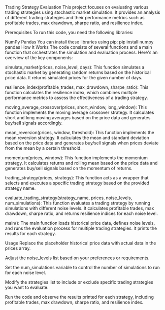 Trading Strategy Evaluation
This project focuses on evaluating various trading strategies using stochastic market simulation. It provides an analysis of different trading strategies and their performance metrics such as profitable trades, max drawdown, sharpe ratio, and resilience index.

Prerequisites
To run this code, you need the following libraries:

NumPy
Pandas
You can install these libraries using pip:
pip install numpy pandas
How It Works
The code consists of several functions and a main function that orchestrates the simulation and evaluation process. Here's an overview of the key components:

simulate_market(prices, noise_level, days): This function simulates a stochastic market by generating random returns based on the historical price data. It returns simulated prices for the given number of days.

resilience_index(profitable_trades, max_drawdown, sharpe_ratio): This function calculates the resilience index, which combines multiple performance metrics to assess the effectiveness of a trading strategy.

moving_average_crossover(prices, short_window, long_window): This function implements the moving average crossover strategy. It calculates short and long moving averages based on the price data and generates buy/sell signals accordingly.

mean_reversion(prices, window, threshold): This function implements the mean reversion strategy. It calculates the mean and standard deviation based on the price data and generates buy/sell signals when prices deviate from the mean by a certain threshold.

momentum(prices, window): This function implements the momentum strategy. It calculates returns and rolling mean based on the price data and generates buy/sell signals based on the momentum of returns.

trading_strategy(prices, strategy): This function acts as a wrapper that selects and executes a specific trading strategy based on the provided strategy name.

evaluate_trading_strategy(strategy_name, prices, noise_levels, num_simulations): This function evaluates a trading strategy by running simulations with different noise levels. It calculates profitable trades, max drawdown, sharpe ratio, and returns resilience indices for each noise level.

main(): The main function loads historical price data, defines noise levels, and runs the evaluation process for multiple trading strategies. It prints the results for each strategy.

Usage
Replace the placeholder historical price data with actual data in the prices array.

Adjust the noise_levels list based on your preferences or requirements.

Set the num_simulations variable to control the number of simulations to run for each noise level.

Modify the strategies list to include or exclude specific trading strategies you want to evaluate.

Run the code and observe the results printed for each strategy, including profitable trades, max drawdown, sharpe ratio, and resilience index.